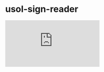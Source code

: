 # usol-sign-reader

![Alt text](https://github.com/emoebel/usol-sign-reader/blob/main/docs/schematics/pipeline.pdf "a title")